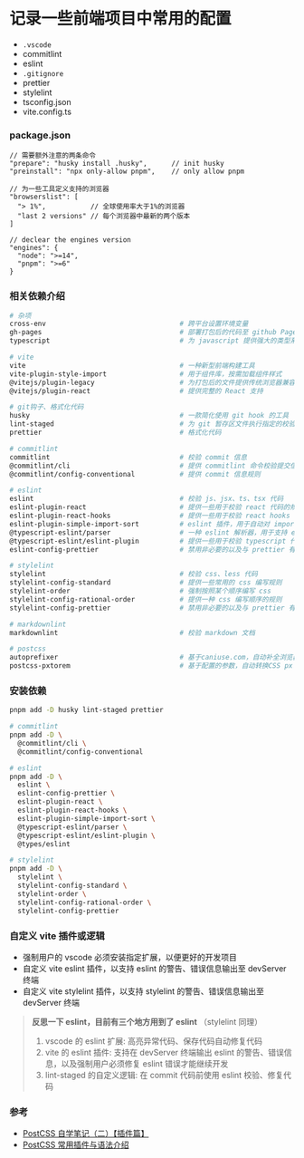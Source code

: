 # 记录一些前端项目中常用的配置

- `.vscode`
- commitlint
- eslint
- `.gitignore`
- prettier
- stylelint
- tsconfig.json
- vite.config.ts

### package.json

```jsonc
// 需要额外注意的两条命令
"prepare": "husky install .husky",      // init husky
"preinstall": "npx only-allow pnpm",    // only allow pnpm
```

```jsonc
// 为一些工具定义支持的浏览器
"browserslist": [
  "> 1%",           // 全球使用率大于1%的浏览器
  "last 2 versions" // 每个浏览器中最新的两个版本
]

// declear the engines version
"engines": {
  "node": ">=14",
  "pnpm": ">=6"
}
```

### 相关依赖介绍

```bash
# 杂项
cross-env                                 # 跨平台设置环境变量
gh-pages                                  # 部署打包后的代码至 github Pages
typescript                                # 为 javascript 提供强大的类型系统

# vite
vite                                      # 一种新型前端构建工具
vite-plugin-style-import                  # 用于组件库，按需加载组件样式
@vitejs/plugin-legacy                     # 为打包后的文件提供传统浏览器兼容性支持
@vitejs/plugin-react                      # 提供完整的 React 支持

# git钩子、格式化代码
husky                                     # 一款简化使用 git hook 的工具
lint-staged                               # 为 git 暂存区文件执行指定的校验程序
prettier                                  # 格式化代码

# commitlint
commitlint                                # 校验 commit 信息
@commitlint/cli                           # 提供 commitlint 命令校验提交信息规范
@commitlint/config-conventional           # 提供 commit 信息规则

# eslint
eslint                                    # 校验 js、jsx、ts、tsx 代码
eslint-plugin-react                       # 提供一些用于校验 react 代码的规则
eslint-plugin-react-hooks                 # 提供一些用于校验 react hooks 代码的规则
eslint-plugin-simple-import-sort          # eslint 插件，用于自动对 import、export 语句以一定的规则排序
@typescript-eslint/parser                 # 一种 eslint 解析器，用于支持 eslint 解析 typescript
@typescript-eslint/eslint-plugin          # 提供一些用于校验 typescript 代码的规则
eslint-config-prettier                    # 禁用非必要的以及与 prettier 有冲突的规则

# stylelint
stylelint                                 # 校验 css、less 代码
stylelint-config-standard                 # 提供一些常用的 css 编写规则
stylelint-order                           # 强制按照某个顺序编写 css
stylelint-config-rational-order           # 提供一种 css 编写顺序的规则
stylelint-config-prettier                 # 禁用非必要的以及与 prettier 有冲突的规则

# markdownlint
markdownlint                              # 校验 markdown 文档

# postcss
autoprefixer                              # 基于caniuse.com，自动补全浏览器私有前缀
postcss-pxtorem                           # 基于配置的参数，自动转换CSS px 单位为rem
```

### 安装依赖

```bash
pnpm add -D husky lint-staged prettier

# commitlint
pnpm add -D \
  @commitlint/cli \
  @commitlint/config-conventional

# eslint
pnpm add -D \
  eslint \
  eslint-config-prettier \
  eslint-plugin-react \
  eslint-plugin-react-hooks \
  eslint-plugin-simple-import-sort \
  @typescript-eslint/parser \
  @typescript-eslint/eslint-plugin \
  @types/eslint

# stylelint
pnpm add -D \
  stylelint \
  stylelint-config-standard \
  stylelint-order \
  stylelint-config-rational-order \
  stylelint-config-prettier
```

### 自定义 vite 插件或逻辑

- 强制用户的 vscode 必须安装指定扩展，以便更好的开发项目
- 自定义 vite eslint 插件，以支持 eslint 的警告、错误信息输出至 devServer 终端
- 自定义 vite stylelint 插件，以支持 stylelint 的警告、错误信息输出至 devServer 终端

> **反思一下 eslint，目前有三个地方用到了 eslint** （stylelint 同理）
>
> 1. vscode 的 eslint 扩展: 高亮异常代码、保存代码自动修复代码
> 2. vite 的 eslint 插件: 支持在 devServer 终端输出 eslint 的警告、错误信息，以及强制用户必须修复 eslint 错误才能继续开发
> 3. lint-staged 的自定义逻辑: 在 commit 代码前使用 eslint 校验、修复代码

### 参考

- [PostCSS 自学笔记（二）【插件篇】](https://segmentfault.com/a/1190000010934375)
- [PostCSS 常用插件与语法介绍](https://juejin.cn/post/6844903812440784910)
